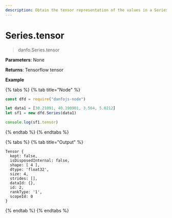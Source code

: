 ```yaml
---
description: Obtain the tensor representation of the values in a Series
---
```


# Series.tensor

> danfo.Series.tensor&#x20;

**Parameters**: None

**Returns**: Tensorflow tensor

**Example**

{% tabs %}
{% tab title="Node" %}
```javascript
const dfd = require("danfojs-node")

let data1 = [30.21091, 40.190901, 3.564, 5.0212]
let sf1 = new dfd.Series(data1)

console.log(sf1.tensor)
```
{% endtab %}
{% endtabs %}

{% tabs %}
{% tab title="Output" %}
```
Tensor {
  kept: false,
  isDisposedInternal: false,
  shape: [ 4 ],
  dtype: 'float32',
  size: 4,
  strides: [],
  dataId: {},
  id: 2,
  rankType: '1',
  scopeId: 0
}
```
{% endtab %}
{% endtabs %}
